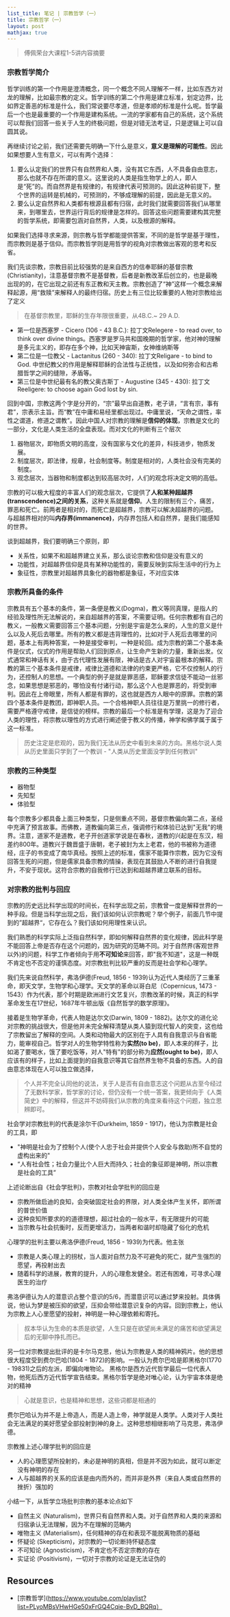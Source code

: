 ```yaml
---
list_title: 笔记 | 宗教哲学（一）
title: 宗教哲学（一）
layout: post
mathjax: true
---
```


> 傅佩荣台大课程1-5讲内容摘要

### 宗教哲学简介

哲学训练的第一个作用是澄清概念，同一个概念不同人理解不一样，比如东西方对龙的理解，比如最宗教的定义。哲学训练的第二个作用是建立标准，划定边界，比如界定善恶的标准是什么，我们常说要尽孝道，但是孝顺的标准是什么呢。哲学最后一个也是最重要的一个作用是建构系统。一流的学家都有自己的系统，这个系统可以帮我们回答一些关于人生的终极问题，但是对错无法考证，只是逻辑上可以自圆其说。

再继续讨论之前，我们还需要先明确一下什么是意义，**意义是理解的可能性**。因此如果想要人生有意义，可以有两个选择：
1. 要么认定我们的世界只有自然界和人类，没有其它东西，人不具备自由意志，那么也就不存在所谓的意义。这里说的人类是指生物学上的人，即人是“死”的。而自然界是有规律的，有规律代表可预测的。因此这种前提下，整个世界的运转是机械的，可预测的，不够成理解的前提，因此是无意义的。
2. 要么认定自然界和人类都有根源且都有归宿，此时我们就需要回答我们从哪里来，到哪里去，世界运行背后的规律是怎样的。回答这些问题需要建构其完整的哲学系统，即需要包涵对自然界，人类，以及根源的解释。

如果我们选择寻求来源，则宗教与哲学都能提供答案，不同的是哲学是基于理性，而宗教则是基于信仰。而宗教哲学则是用哲学的视角对宗教做出客观的思考和反省。

我们先谈宗教，宗教目前比较强势的是来自西方的信奉耶稣的基督宗教(Christianity)，注意基督宗教不是基督教，后者是新教改革后创立的，也是最晚出现的的，在它出现之前还有东正教和天主教。宗教创造了“神”这样一个概念来解释起源，用“救赎”来解释人的最终归宿。历史上有三位比较重要的人物对宗教给出了定义

> 在基督宗教里，耶稣的生存年限很重要，从4B.C.~ 29 A.D.

- 第一位是西塞罗 - Cicero (106 - 43 B.C.): 拉丁文Relegere - to read over, to think over divine things。西塞罗是罗马共和国晚期的哲学家，他对神的理解是多元主义的，即存在多个神，比如天神宙斯，女神维纳斯等
- 第二位是一位教父 - Lactanitus (260 - 340): 拉丁文Religare - to bind to God. 中世纪教父的作用是解释耶稣的合法性与正统性，以及如何弥合和古希腊哲学之间的缝隙，矛盾等。
- 第三位是中世纪最有名的教父奥古斯丁 - Augustine (345 - 430): 拉丁文Reeligere: to choose again God lost by sin.

回到中国，宗教这两个字是分开的，“宗”最早出自道教，老子讲，“言有宗，事有君”，宗表示主旨。而“教”在中庸和易经里都出现过。中庸里说，“天命之谓性，率性之谓道，修道之谓教”。因此中国人对宗教的理解是**信仰的体现**，宗教是文化的一部分，文化是人类生活的全盘表现。而对文化的判断有三个层次

1. 器物层次，即物质文明的高度，没有国家与文化的差异，科技进步，物质发展。
2. 制度层次，即法律，规章，社会制度等。制度是相对的，人类社会没有完美的制度。
3. 观念层次，当器物和制度都达到较高层次时，人们的观念将决定文明的高低。

宗教的可以极大程度的丰富人们的观念层次，它提供了**人和某种超越界(transcendence)之间的关系**，这种关系就是**信仰**。人生的限制有三个，痛苦，罪恶和死亡。前两者是相对的，而死亡是超越界，宗教可以解决超越界的问题。 与超越界相对的叫**内存界(immanence)**，内存界包括人和自然界，是我们能感知的世界。

谈到超越界，我们要明确三个原则，即

- 关系性，如果不和超越界建立关系，那么谈论宗教和信仰是没有意义的
- 功能性，对超越界信仰是具有某种功能性的，需要反映到实际生活中的行为上
- 象征性，宗教里对超越界具象化的器物都是象征，不对应实体

### 宗教所具备的条件

宗教具有五个基本的条件，第一条便是教义(Dogma)，教义等同真理，是指人的经验及理性所无法解说的，来自超越界的答案，不需要证明。任何宗教都有自己的教义，一般教义需要回答三个基本问题，分别是宇宙是怎么来的，人生的意义是什么以及人死后去哪里。所有的教义都是违背理性的，比如对于人死后去哪里的问题，基本上有两种答案，一种是接受审判，一种是轮回。成为宗教的第二个基本条件是仪式，仪式的作用是帮助人们回到原点，让生命产生新的力量，重新出发。仪式通常和神话有关，由于古代理性发展有限，神话是古人对宇宙最根本的解释。宗教的第三个基本条件是戒律，戒律比道德和法律的约束更严格，它不仅控制人的行为，还控制人的思想。一个典型的例子是就是罪恶感，耶稣要求信徒不能动一丝邪念，如果思想是邪恶的，哪怕没有付诸行动，那么这个人也是罪恶的，将受到审判。因此在上帝眼里，所有人都是有罪的，这也就是西方人眼中的原罪。宗教的第四个基本条件是教团，即神职人员。一个合格神职人员往往是万里挑一的修行者，需要严格遵守戒律，是信徒的榜样。宗教的最后一个标准是有学理，这是为了迎合人类的理性，将宗教以理性的方式进行阐述便于教义的传播，神学和佛学属于属于这一标准。

> 历史注定是悲观的，因为我们无法从历史中看到未来的方向。黑格尔说人类从历史里面只学到了一个教训 - "人类从历史里面没学到任何教训"

### 宗教的三种类型

- 器物型
- 先知型
- 体验型

每个宗教多少都具备上面三种类型，只是侧重点不同，基督宗教偏向第二点，圣经中充满了预言故事。而佛教，道教偏向第三点，强调修行和体验已达到"无我"的境界。注意，道家不是道教，老子开创道家学说是在春秋，道教的兴起是在东汉，相差约800年。道教兴于魏晋盛于唐朝，老子被封为太上老君，他的书被称为道德经，庄子的书变成了南华真经。按照上述的标准，儒家不能算作宗教，因为它没有回答生死的问题，但是儒家具备宗教的情操，表现在其鼓励人不断的进行自我提升，不安于现状。这符合宗教的自我修行已达到和超越界建立联系的目标。

### 对宗教的批判与回应

宗教的历史远比科学出现的时间长，在科学出现之前，宗教曾一度是解释世界的一种手段。但是当科学出现之后，我们该如何认识宗教呢？举个例子，前面几节中提到的”超越界“，它存在么？我们该如何用理性来认识。

我们熟悉的科学实际上泛指自然科学，即如何解释自然界的变化规律，因此科学是不能回答上帝是否存在这个问题的，因为研究的范畴不同。对于自然界(客观世界以外)的问题，科学工作者倾向于用**不可知论**来回答，即"我不知道"，这是一种既不肯定也不否定的谨慎态度。对宗教批判比较严重的反而是社会学和心理学。

我们先来说自然科学，弗洛伊德(Freud, 1856 - 1939)认为近代人类经历了三重革命，即天文学，生物学和心理学。天文学的革命以哥白尼（Copernicus, 1473 - 1543）作为代表，那个时期是欧洲进行文艺复兴，宗教改革的时候，真正的科学革命发生在17世纪，1687年牛顿出版《自然哲学的数学原理》。

接着是生物学革命，代表人物是达尔文(Darwin, 1809 - 1882)。达尔文的进化论对宗教的挑战很大，但是他并未完全解释清楚从类人猿到现代智人的突变，这也给了宗教留出了解释的空间。人类和动物最大的区别在于人具有自我意识与自省能力，能审视自己。哲学对人的生物学特性称为**实然(to be)**，即人本来的样子，比如渴了要喝水，饿了要吃饭等，对人"特有"的部分称为**应然(ought to be)**，即人应该有的样子，比如上面提到的自我意识等其它自然界生物不具备的东西。人的自由意志体现在人可以独立做选择，

> 个人并不完全认同他的说法，关于人是否有自由意志这个问题从古至今经过了无数科学家，哲学家的讨论，但仍没有一个统一答案，我更倾向于《人类简史》中的解释，但这并不妨碍我们从宗教的角度来看待这个问题，独立思辨即可。

社会学对宗教批判的代表是涂尔干(Durkheim, 1859 - 1917)，他认为宗教是社会的工具，即

- "神明是社会为了控制个人(使个人忠于社会并提供个人安全与救助)所不自觉的虚构出来的"
- “人有社会性；社会力量比个人巨大而持久；社会的象征即是神明，所以宗教是社会的工具”

上述论断出自《社会学批判》，宗教对社会学批判的回应是

- 宗教所做启迪的良知，会突破固定社会的界限，对人类全体产生关怀，即所谓的普世价值
- 这种良知所要求的的道德理想，超过社会的一般水平，有无限提升的可能
- 当宗教与社会抗衡时，反而更增活力，当两者和谐时却隐藏了俗化的危机

心理学的批判主要以弗洛伊德(Freud, 1856 - 1939)为代表。他主张

- 宗教是人类心理上的拐杖，当人面对自然力及不可避免的死亡，就产生强烈的愿望，再投射出去
- 随着科学的进展，教育的提升，人的心理愈发健全。若还有困难，可寻求心理医生的治疗

弗洛伊德认为人的潜意识占整个意识的5/6，而潜意识可以通过梦来投射。具体俩说，他认为梦是被压抑的欲望，压抑会带给潜意识复杂的内容。回到宗教上，他认为宗教上人心里愿望的投射，神明是一种心理依赖和寄托。

> 叔本华认为生命的本质是欲望，人生只是在欲望尚未满足的痛苦和欲望满足后的无聊中挣扎而已。

另一位对宗教提出批评的是卡尔马克思，他认为宗教是人类的精神鸦片。他的思想很大程度受到费尔巴哈(1804 - 1872)的影响。一般认为费尔巴哈是即黑格尔(1770 - 19831)之后的左派，即偏向唯物论。 黑格尔是西方近代哲学最后一位代表人物，他死后西方近代哲学宣告结束。黑格尔哲学是绝对唯心论，认为宇宙本体是绝对的精神

> 心就是意识，也是精神和思想，这些词都是相通的

费尔巴哈认为并不是上帝造人，而是人造上帝，神学就是人类学。人类对于人类社会无法满足的美好愿望全部投射到神的身上。这种思想相继影响了马克思，弗洛伊德。

宗教推上述心理学批判的回应是

- 人的心理愿望所投射的，未必是神明的真相，但是并不因为如此，就可以断定没有神明的存在
- 人与超越界的关系的应该是由内而外的，而并非是外界（来自人类或自然界的挫折）强加的

小结一下，从哲学立场批判宗教的基本论点如下

- 自然主义 (Naturalism)，世界只有自然界和人类。对于自然界和人类的来源和归宿承认无法理解，因为不在理解的范畴内
- 唯物主义 (Materialism)，任何精神的存在和表现不能脱离物质的基础
- 怀疑论 (Skepticism)，对宗教的一切论断持怀疑态度
- 不可知论 (Agnosticism)，不肯定也不否定宗教的存在
- 实证论 (Positivism)，一切对于宗教的论证是无法证伪的


## Resources

- [宗教哲学](https://www.youtube.com/playlist?list=PLyoMBsVHwHGe50xFrGQ4Cqie-BvD_BQRq）